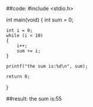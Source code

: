 ##code:
#include <stdio.h>

int main(void)
{
	int sum = 0;
	
	int i = 0;
	while (i < 10)
	{
		i++;
		sum += i;	
	}

	printf("the sum is:%d\n", sum);

	return 0;
}

##result:
the sum is:55

